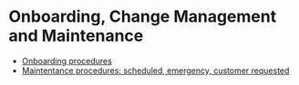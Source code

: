 # Onboarding, Change Management and Maintenance

* [Onboarding procedures](procedures.md)
* [Maintentance procedures: scheduled, emergency, customer requested](maintenance.md)
